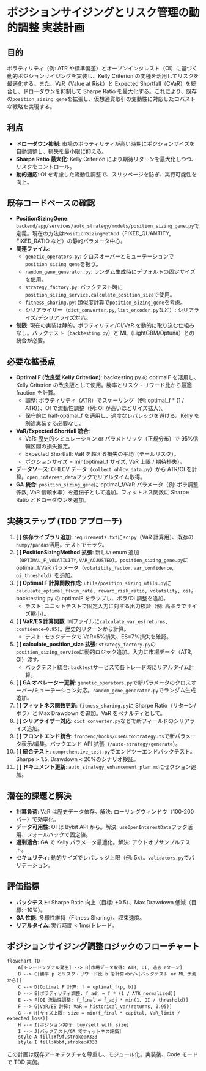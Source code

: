 # ポジションサイジングとリスク管理の動的調整 実装計画

## 目的

ボラティリティ（例: ATR や標準偏差）とオープンインタレスト（OI）に基づく動的ポジションサイジングを実装し、Kelly Criterion の変種を活用してリスクを最適化する。また、VaR（Value at Risk）と Expected Shortfall（CVaR）を統合し、ドローダウンを抑制して Sharpe Ratio を最大化する。これにより、既存の`position_sizing_gene`を拡張し、仮想通貨取引の変動性に対応したロバストな戦略を実現する。

## 利点

- **ドローダウン抑制**: 市場のボラティリティが高い時期にポジションサイズを自動調整し、損失を最小限に抑える。
- **Sharpe Ratio 最大化**: Kelly Criterion により期待リターンを最大化しつつ、リスクをコントロール。
- **動的適応**: OI を考慮した流動性調整で、スリッページを防ぎ、実行可能性を向上。

## 既存コードベースの確認

- **PositionSizingGene**: `backend/app/services/auto_strategy/models/position_sizing_gene.py`で定義。現在の方法は`PositionSizingMethod`（FIXED_QUANTITY, FIXED_RATIO など）の静的パラメータ中心。
- **関連ファイル**:
  - `genetic_operators.py`: クロスオーバーとミューテーションで`position_sizing_gene`を扱う。
  - `random_gene_generator.py`: ランダム生成時にデフォルトの固定サイズを使用。
  - `strategy_factory.py`: バックテスト時に`position_sizing_service.calculate_position_size`で使用。
  - `fitness_sharing.py`: 類似度計算で`position_sizing_gene`を考慮。
  - シリアライザー（`dict_converter.py`, `list_encoder.py`など）: シリアライズ/デシリアライズ対応。
- **制限**: 現在の実装は静的。ボラティリティ/OI/VaR を動的に取り込む仕組みなし。バックテスト（`backtesting.py`）と ML（LightGBM/Optuna）との統合が必要。

## 必要な拡張点

- **Optimal F (改良型 Kelly Criterion)**: backtesting.py の optimalF を活用し、Kelly Criterion の改良版として使用。勝率とリスク・リワード比から最適 fraction を計算。
  - 調整: ボラティリティ（ATR）でスケーリング（例: optimal_f \* (1 / ATR)）、OI で流動性調整（例: OI が高いほどサイズ拡大）。
  - 保守的に half-optimal_f を適用し、過度なレバレッジを避ける。Kelly を別途実装する必要なし。
- **VaR/Expected Shortfall 統合**:
  - VaR: 歴史的シミュレーション or パラメトリック（正規分布）で 95%信頼区間の損失推定。
  - Expected Shortfall: VaR を超える損失の平均（テールリスク）。
  - ポジションサイズ = min(optimal_f サイズ, VaR 上限 / 期待損失）。
- **データソース**: OHLCV データ（`collect_ohlcv_data.py`）から ATR/OI を計算。`open_interest_data`フックでリアルタイム取得。
- **GA 統合**: `position_sizing_gene`に optimal_f/VaR パラメータ（例: ボラ調整係数, VaR 信頼水準）を遺伝子として追加。フィットネス関数に Sharpe Ratio とドローダウンを追加。

## 実装ステップ (TDD アプローチ)

1. **[ ] 依存ライブラリ追加**: `requirements.txt`に`scipy`（VaR 計算用）、既存の`numpy/pandas`活用。テストでモック。
2. **[ ] PositionSizingMethod 拡張**: 新しい enum 追加（`OPTIMAL_F_VOLATILITY`, `VAR_ADJUSTED`）。`position_sizing_gene.py`に optimal_f/VaR パラメータ（`volatility_factor`, `var_confidence`, `oi_threshold`）を追加。
3. **[ ] Optimal F 計算関数作成**: `utils/position_sizing_utils.py`に`calculate_optimal_f(win_rate, reward_risk_ratio, volatility, oi)`。backtesting.py の optimalF をラップし、ボラ/OI 調整を追加。
   - テスト: ユニットテストで固定入力に対する出力検証（例: 高ボラでサイズ縮小）。
4. **[ ] VaR/ES 計算関数**: 同ファイルに`calculate_var_es(returns, confidence=0.95)`。歴史的リターンから計算。
   - テスト: モックデータで VaR=5%損失、ES=7%損失を確認。
5. **[ ] calculate_position_size 拡張**: `strategy_factory.py`の`position_sizing_service`に動的ロジック追加。入力に市場データ（ATR, OI）渡す。
   - バックテスト統合: `backtest`サービスで各トレード時にリアルタイム計算。
6. **[ ] GA オペレーター更新**: `genetic_operators.py`で新パラメータのクロスオーバー/ミューテーション対応。`random_gene_generator.py`でランダム生成追加。
7. **[ ] フィットネス関数更新**: `fitness_sharing.py`に Sharpe Ratio（リターン/ボラ）と Max Drawdown を追加。VaR をペナルティとして。
8. **[ ] シリアライザー対応**: `dict_converter.py`などで新フィールドのシリアライズ追加。
9. **[ ] フロントエンド統合**: `frontend/hooks/useAutoStrategy.ts`で新パラメータ表示/編集。バックエンド API 拡張（`/auto-strategy/generate`）。
10. **[ ] 統合テスト**: `comprehensive_test.py`でエンドツーエンドバックテスト。Sharpe > 1.5, Drawdown < 20%のシナリオ検証。
11. **[ ] ドキュメント更新**: `auto_strategy_enhancement_plan.md`にセクション追加。

## 潜在的課題と解決

- **計算負荷**: VaR は歴史データ依存。解決: ローリングウィンドウ（100-200 バー）で効率化。
- **データ可用性**: OI は Bybit API から。解決: `useOpenInterestData`フック活用、フォールバックで固定値。
- **過剰適合**: GA で Kelly パラメータ最適化。解決: アウトオブサンプルテスト。
- **セキュリティ**: 動的サイズでレバレッジ上限（例: 5x）。`validators.py`でバリデーション。

## 評価指標

- **バックテスト**: Sharpe Ratio 向上（目標: +0.5）、Max Drawdown 低減（目標: -10%）。
- **GA 性能**: 多様性維持（Fitness Sharing）、収束速度。
- **リアルタイム**: 実行時間 < 1ms/トレード。

## ポジションサイジング調整ロジックのフローチャート

```mermaid
flowchart TD
    A[トレードシグナル発生] --> B[市場データ取得: ATR, OI, 過去リターン]
    B --> C[勝率 p とリスク・リワード比 b を計算<br/>(バックテスト or ML 予測から)]
    C --> D[Optimal F 計算: f = optimal_f(p, b)]
    D --> E[ボラティリティ調整: f_adj = f * (1 / ATR_normalized)]
    E --> F[OI 流動性調整: f_final = f_adj * min(1, OI / threshold)]
    F --> G[VaR/ES 計算: VaR = historical_var(returns, 0.95)]
    G --> H[サイズ上限: size = min(f_final * capital, VaR_limit / expected_loss)]
    H --> I[ポジション実行: buy/sell with size]
    I --> J[バックテスト/GA でフィットネス評価]
    style A fill:#f9f,stroke:#333
    style I fill:#bbf,stroke:#333
```

この計画は既存アーキテクチャを尊重し、モジュール化。実装後、Code モードで TDD 実施。

